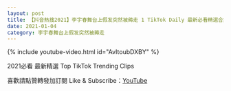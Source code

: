 ```yaml
---
layout: post
title: 【抖音熱搜2021】李宇春舞台上假发突然被薅走 1 TikTok Daily 最新必看精選合集2021 01 04
date: 2021-01-04
category: 李宇春舞台上假发突然被薅走
---
```


{% include youtube-video.html id="AvItoubDXBY" %}

2021必看 最新精選 Top TikTok Trending Clips

喜歡請點贊轉發加訂閱 Like & Subscribe：[YouTube](https://www.youtube.com/channel/UCAoR7VcanIPd04uEq_GIylA/videos)

